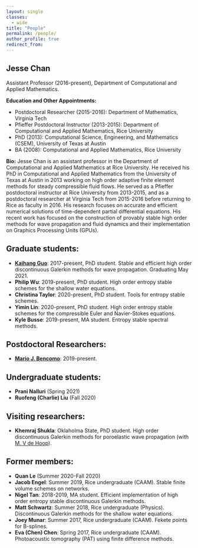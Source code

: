 ```yaml
---
layout: single
classes:
  - wide
title: "People"
permalink: /people/
author_profile: true
redirect_from: 
---
```



## Jesse Chan 

Assistant Professor (2016-present), Department of Computational and Applied Mathematics.

**Education and Other Appointments:**

* Postdoctoral Researcher (2015-2016): Department of Mathematics, Virginia Tech
* Pfieffer Postdoctoral Instructor (2013-2015): Department of Computational and Applied Mathematics, Rice University
* PhD (2013): Computational Science, Engineering, and Mathematics (CSEM), University of Texas at Austin
* BA (2008): Computational and Applied Mathematics, Rice University

**Bio:** Jesse Chan is an assistant professor in the Department of Computational and Applied Mathematics at Rice University.  He received his PhD in Computational and Applied Mathematics from the University of Texas at Austin in 2013 working on high order adaptive finite element methods for steady compressible fluid flows.  He served as a Pfieffer postdoctoral instructor at Rice University from 2013-2015, and as a postdoctoral researcher at Virginia Tech from 2015-2016 before returning to Rice as faculty in 2016. His research focuses on accurate and efficient numerical solutions of time-dependent partial differential equations. His recent work has focused on the construction of provably stable high order methods for wave propagation and fluid dynamics and their implementation on Graphics Processing Units (GPUs).

## Graduate students:

* [**Kaihang Guo**](https://kguo26.github.io): 2017-present, PhD student. Stable and efficient high order discontinuous Galerkin methods for wave propagation. Graduating May 2021.
* **Philip Wu**: 2019-present, PhD student. High order entropy stable schemes for the shallow water equations. 
* **Christina Taylor**: 2020-present, PhD student. Tools for entropy stable schemes.
* **Yimin Lin**: 2020-present, PhD student. High order entropy stable schemes for the compressible Euler and Navier-Stokes equations.
* **Kyle Busse**: 2019-present, MA student. Entropy stable spectral methods. 

## Postdoctoral Researchers:

* [**Mario J. Bencomo**](https://scholar.google.com/citations?user=j1w68BQAAAAJ&hl=en): 2019-present. 

## Undergraduate students:

* **Prani Nalluri** (Spring 2021)
* **Ruofeng (Charlie) Liu** (Fall 2020)

## Visiting researchers:

* **Khemraj Shukla**: Oklaholma State, PhD student. High order discontinuous Galerkin methods for poroelastic wave propagation (with [M. V de Hoop](http://maartendehoop.rice.edu/)).

## Former members: 

* **Quan Le** (Summer 2020-Fall 2020)
* **Jacob Engel**: Summer 2019, Rice undergraduate (CAAM). Stable finite volume schemes on networks. 
* **Nigel Tan**: 2018-2019, MA student. Efficient implementation of high order entropy stable discontinuous Galerkin methods.
* **Matt Schwartz**: Summer 2018, Rice undergraduate (Physics). Discontinuous Galerkin methods for the shallow water equations.
* **Joey Munar**: Summer 2017, Rice undergraduate (CAAM). Fekete points for B-splines.
* **Eva (Chen) Chen**: Spring 2017, Rice undergraduate (CAAM). Photoacoustic tomography (PAT) using finite difference methods.

